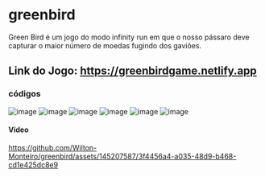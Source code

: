 # greenbird

Green Bird é um jogo do modo infinity run em que o nosso pássaro deve capturar o maior número
de moedas fugindo dos gaviões.

## Link do Jogo: https://greenbirdgame.netlify.app

### códigos

![image](https://github.com/Wilton-Monteiro/greenbird/assets/145207587/3d2d5f2e-32e7-4aa3-9fea-9a21543b066e)
![image](https://github.com/Wilton-Monteiro/greenbird/assets/145207587/e4a1aa86-cdbe-4511-ab27-cb9b28eeb649)
![image](https://github.com/Wilton-Monteiro/greenbird/assets/145207587/7176611a-c1b7-4827-92b0-2fb57e088d78)
![image](https://github.com/Wilton-Monteiro/greenbird/assets/145207587/c9e0be71-bde1-4ed5-a063-1e8ef42f18ba)
![image](https://github.com/Wilton-Monteiro/greenbird/assets/145207587/a9198369-9960-4d66-bf1c-be32be190d9d)
![image](https://github.com/Wilton-Monteiro/greenbird/assets/145207587/671d10ae-b17a-400b-8d35-ef15e3e61b1a)

#### Vídeo
https://github.com/Wilton-Monteiro/greenbird/assets/145207587/3f4456a4-a035-48d9-b468-cd1e425dc8e9


